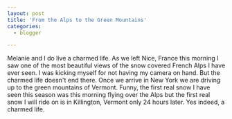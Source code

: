 ```yaml
---
layout: post
title: 'From the Alps to the Green Mountains'
categories:
  - blogger

---
```


Melanie and I do live a charmed life.  As we left Nice, France this morning I saw one of the most beautiful views of the snow covered French Alps I have ever seen.  I was kicking myself for not having my camera on hand.  But the charmed life doesn't end there.  Once we arrive in New York we are driving up to the green mountains of Vermont.  Funny, the first real snow I have seen this season was this morning flying over the Alps but the first real snow I will ride on is in Killington, Vermont only 24 hours later.  Yes indeed, a charmed life.
